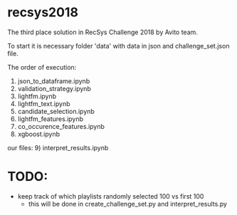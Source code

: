 # recsys2018

The third place solution in RecSys Challenge 2018 by Avito team.

To start it is necessary folder 'data' with data in json and challenge_set.json file.

The order of execution:
1) json_to_dataframe.ipynb
2) validation_strategy.ipynb
3) lightfm.ipynb
4) lightfm_text.ipynb
5) candidate_selection.ipynb
6) lightfm_features.ipynb
7) co_occurence_features.ipynb
8) xgboost.ipynb

our files:
9) interpret_results.ipynb


# TODO:
* keep track of which playlists randomly selected 100 vs first 100
  * this will be done in create_challenge_set.py and interpret_results.py
